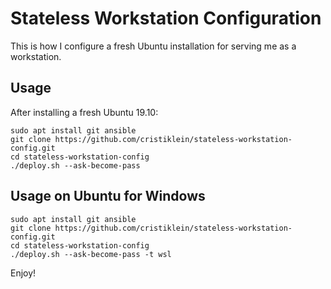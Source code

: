Stateless Workstation Configuration
===================================
This is how I configure a fresh Ubuntu installation for serving me as a workstation.

Usage
-----
After installing a fresh Ubuntu 19.10:

```
sudo apt install git ansible
git clone https://github.com/cristiklein/stateless-workstation-config.git
cd stateless-workstation-config
./deploy.sh --ask-become-pass
```

Usage on Ubuntu for Windows
---------------------------
```
sudo apt install git ansible
git clone https://github.com/cristiklein/stateless-workstation-config.git
cd stateless-workstation-config
./deploy.sh --ask-become-pass -t wsl
```

Enjoy!
